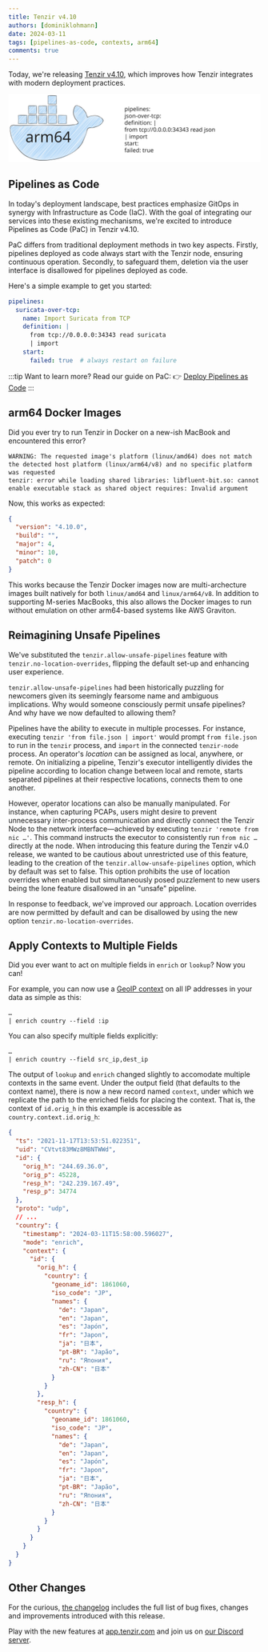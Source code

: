 ```yaml
---
title: Tenzir v4.10
authors: [dominiklohmann]
date: 2024-03-11
tags: [pipelines-as-code, contexts, arm64]
comments: true
---
```


Today, we're releasing [Tenzir
v4.10](https://github.com/tenzir/tenzir/releases/tag/v4.10.0), which improves
how Tenzir integrates with modern deployment practices.

![Tenzir v4.10](tenzir-v4.10.excalidraw.svg)

<!-- truncate -->

## Pipelines as Code

In today's deployment landscape, best practices emphasize GitOps in synergy with
Infrastructure as Code (IaC). With the goal of integrating our services into
these existing mechanisms, we're excited to introduce Pipelines as Code (PaC) in
Tenzir v4.10.

PaC differs from traditional deployment methods in two key aspects. Firstly,
pipelines deployed as code always start with the Tenzir node, ensuring
continuous operation. Secondly, to safeguard them, deletion via the user
interface is disallowed for pipelines deployed as code.

Here's a simple example to get you started:

```yaml {0} title="<prefix>/etc/tenzir/tenzir.yaml"
pipelines:
  suricata-over-tcp:
    name: Import Suricata from TCP
    definition: |
      from tcp://0.0.0.0:34343 read suricata
      | import
    start:
      failed: true  # always restart on failure
```

:::tip Want to learn more?
Read our guide on PaC: 👉 [Deploy Pipelines as
Code](/user-guides/run-pipelines#as-code)
:::

## arm64 Docker Images

Did you ever try to run Tenzir in Docker on a new-ish MacBook and encountered
this error?

```text {0} title="❯ docker run tenzir/tenzir:v4.9.0 version"
WARNING: The requested image's platform (linux/amd64) does not match the detected host platform (linux/arm64/v8) and no specific platform was requested
tenzir: error while loading shared libraries: libfluent-bit.so: cannot enable executable stack as shared object requires: Invalid argument
```

Now, this works as expected:

```json {0} title="❯ docker run tenzir/tenzir:v4.10.0 version"
{
  "version": "4.10.0",
  "build": "",
  "major": 4,
  "minor": 10,
  "patch": 0
}
```

This works because the Tenzir Docker images now are multi-archecture images
built natively for both `linux/amd64` and `linux/arm64/v8`. In addition to
supporting M-series MacBooks, this also allows the Docker images to run without
emulation on other arm64-based systems like AWS Graviton.

## Reimagining Unsafe Pipelines

We've substituted the `tenzir.allow-unsafe-pipelines` feature with
`tenzir.no-location-overrides`, flipping the default set-up and enhancing user
experience.

`tenzir.allow-unsafe-pipelines` had been historically puzzling for newcomers
given its seemingly fearsome name and ambiguous implications. Why would someone
consciously permit unsafe pipelines? And why have we now defaulted to allowing
them?

Pipelines have the ability to execute in multiple processes. For instance,
executing `tenzir 'from file.json | import'` would prompt `from file.json` to
run in the `tenzir` process, and `import` in the connected `tenzir-node`
process. An operator's _location_ can be assigned as local, anywhere, or remote.
On initializing a pipeline, Tenzir's executor intelligently divides the pipeline
according to location change between local and remote, starts separated
pipelines at their respective locations, connects them to one another.

However, operator locations can also be manually manipulated. For instance, when
capturing PCAPs, users might desire to prevent unnecessary inter-process
communication and directly connect the Tenzir Node to the network
interface—achieved by executing `tenzir 'remote from nic …'`. This command
instructs the executor to consistently run `from nic …` directly at the node.
When introducing this feature during the Tenzir v4.0 release, we wanted to be
cautious about unrestricted use of this feature, leading to the creation of the
`tenzir.allow-unsafe-pipelines` option, which by default was set to false. This
option prohibits the use of location overrides when enabled but simultaneously
posed puzzlement to new users being the lone feature disallowed in an "unsafe"
pipeline.

In response to feedback, we've improved our approach. Location overrides are now
permitted by default and can be disallowed by using the new option
`tenzir.no-location-overrides`.

## Apply Contexts to Multiple Fields

Did you ever want to act on multiple fields in `enrich` or `lookup`? Now you
can!

For example, you can now use a [GeoIP context](/contexts/geoip) on all IP
addresses in your data as simple as this:

```text {0} title="Enrich with a geoip context named country"
…
| enrich country --field :ip
```

You can also specify multiple fields explicitly:

```
…
| enrich country --field src_ip,dest_ip
```

The output of `lookup` and `enrich` changed slightly to accomodate multiple
contexts in the same event. Under the output field (that defaults to the context
name), there is now a new record named `context`, under which we replicate the
path to the enriched fields for placing the context. That is, the context of
`id.orig_h` in this example is accessible as `country.context.id.orig_h`:

```json {0} title="export | enrich country"
{
  "ts": "2021-11-17T13:53:51.022351",
  "uid": "CVtvt83MWz8MBNTWWd",
  "id": {
    "orig_h": "244.69.36.0",
    "orig_p": 45228,
    "resp_h": "242.239.167.49",
    "resp_p": 34774
  },
  "proto": "udp",
  // ...
  "country": {
    "timestamp": "2024-03-11T15:58:00.596027",
    "mode": "enrich",
    "context": {
      "id": {
        "orig_h": {
          "country": {
            "geoname_id": 1861060,
            "iso_code": "JP",
            "names": {
              "de": "Japan",
              "en": "Japan",
              "es": "Japón",
              "fr": "Japon",
              "ja": "日本",
              "pt-BR": "Japão",
              "ru": "Япония",
              "zh-CN": "日本"
            }
          }
        },
        "resp_h": {
          "country": {
            "geoname_id": 1861060,
            "iso_code": "JP",
            "names": {
              "de": "Japan",
              "en": "Japan",
              "es": "Japón",
              "fr": "Japon",
              "ja": "日本",
              "pt-BR": "Japão",
              "ru": "Япония",
              "zh-CN": "日本"
            }
          }
        }
      }
    }
  }
}
```

## Other Changes

For the curious, [the changelog](/changelog#v4100) includes the full list of bug
fixes, changes and improvements introduced with this release.

Play with the new features at [app.tenzir.com](https://app.tenzir.com) and join
us on [our Discord server](/discord).
